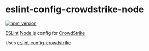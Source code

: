 # eslint-config-crowdstrike-node

[![npm version](https://badge.fury.io/js/eslint-config-crowdstrike-node.svg)](https://badge.fury.io/js/eslint-config-crowdstrike-node)

[ESLint](https://eslint.org) [Node.js](https://nodejs.org) config for [CrowdStrike](https://www.crowdstrike.com)

Uses [eslint-config-crowdstrike](https://github.com/CrowdStrike/eslint-config-crowdstrike)
